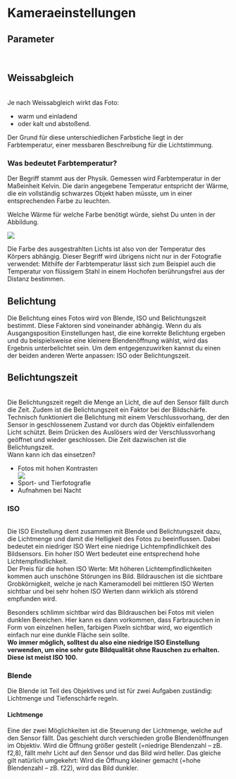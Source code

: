 <h1> Kameraeinstellungen </h1>

<h2> Parameter </h2>



<br> 
<h2>Weissabgleich </h2> <br>
Je nach Weissabgleich wirkt das Foto:
<ul>
 <li> warm und einladend </li>
<li> oder kalt und abstoßend.</li> 
 </ul>
Der Grund für diese unterschiedlichen Farbstiche liegt in der Farbtemperatur, einer messbaren Beschreibung für die Lichtstimmung.

<h3> Was bedeutet Farbtemperatur? </h3>
Der Begriff stammt aus der Physik. Gemessen wird Farbtemperatur in der Maßeinheit Kelvin. Die darin angegebene Temperatur entspricht der Wärme, die ein vollständig schwarzes Objekt haben müsste, um in einer entsprechenden Farbe zu leuchten.

Welche Wärme für welche Farbe benötigt würde, siehst Du unten in der Abbildung. <br>

<img src="https://fotoschule.fotocommunity.de/wp-content/uploads/2015/02/thumb-11.jpg"> 

Die Farbe des ausgestrahlten Lichts ist also von der Temperatur des Körpers abhängig. Dieser Begriff wird übrigens nicht nur in der Fotografie verwendet: Mithilfe der Farbtemperatur lässt sich zum Beispiel auch die Temperatur von flüssigem Stahl in einem Hochofen berührungsfrei aus der Distanz bestimmen.

<h2> Belichtung </h2> 
Die Belichtung eines Fotos wird von Blende, ISO und Belichtungszeit bestimmt. Diese Faktoren sind voneinander abhängig. Wenn du als Ausgangsposition Einstellungen hast, die eine korrekte Belichtung ergeben und du beispielsweise eine kleinere Blendenöffnung wählst, wird das Ergebnis unterbelichtet sein. Um dem entgegenzuwirken kannst du einen der beiden anderen Werte anpassen: ISO oder Belichtungszeit. 

<h2> Belichtungszeit </h2>  <br>
Die Belichtungszeit regelt die Menge an Licht, die auf den Sensor fällt durch die Zeit. Zudem ist die Belichtungszeit ein Faktor bei der Bildschärfe.
<br> 
Technisch funktioniert die Belichtung mit einem Verschlussvorhang, der den Sensor in geschlossenem Zustand vor durch das Objektiv einfallendem Licht schützt. Beim Drücken des Auslösers wird der Verschlussvorhang geöffnet und wieder geschlossen. Die Zeit dazwischen ist die Belichtungszeit.
<br>
Wann kann ich das einsetzen?
 <ul>
  <li> Fotos mit hohen Kontrasten </li>
  <img src="https://www.besserfotografieren.com/wp-content/uploads/sites/4/2019/05/menschen-unterbelichtet.jpg">
  <li> Sport- und Tierfotografie </li>
  <li> Aufnahmen bei Nacht</li>
  </ul>

<h3>ISO </h3> <br>
Die ISO Einstellung dient zusammen mit Blende und Belichtungszeit dazu, die Lichtmenge und damit die Helligkeit des Fotos zu beeinflussen. Dabei bedeutet ein niedriger ISO Wert eine niedrige Lichtempfindlichkeit des Bildsensors. Ein hoher ISO Wert bedeutet eine entsprechend hohe Lichtempfindlichkeit.
<br>
Der Preis für die hohen ISO Werte: Mit höheren Lichtempfindlichkeiten kommen auch unschöne Störungen ins Bild. Bildrauschen ist die sichtbare Grobkörnigkeit, welche je nach Kameramodell bei mittleren ISO Werten sichtbar und bei sehr hohen ISO Werten dann wirklich als störend empfunden wird.

Besonders schlimm sichtbar wird das Bildrauschen bei Fotos mit vielen dunklen Bereichen. Hier kann es dann vorkommen, dass Farbrauschen in Form von einzelnen hellen, farbigen Pixeln sichtbar wird, wo eigentlich einfach nur eine dunkle Fläche sein sollte. </br>
<b>Wo immer möglich, solltest du also eine niedrige ISO Einstellung verwenden, um eine sehr gute Bildqualität ohne Rauschen zu erhalten. Diese ist meist ISO 100. </b>
<br>

<h3> Blende </h3>
Die Blende ist Teil des Objektives und ist für zwei Aufgaben zuständig: Lichtmenge und Tiefenschärfe regeln.
<h4> Lichtmenge </h4>
Eine der zwei Möglichkeiten ist die Steuerung der Lichtmenge, welche auf den Sensor fällt. Das geschieht durch verschieden große Blendenöffnungen im Objektiv. Wird die Öffnung größer gestellt (=niedrige Blendenzahl – zB. f2,8), fällt mehr Licht auf den Sensor und das Bild wird heller. Das gleiche gilt natürlich umgekehrt: Wird die Öffnung kleiner gemacht (=hohe Blendenzahl – zB. f22), wird das Bild dunkler.
<img src="https://www.besserfotografieren.com/wp-content/uploads/sites/4/2019/05/50mm-objektiv.jpg" alt="Objektiv>
<em> Ein 50mm Objektiv mit ganz geöffneter Blende. </em>

<h4> Schärfentiefe </h4>
Die zweite Funktion der Blende ist die Steuerung der Schärfentiefe. Das bedeutet, dass es von der Blendeneinstellung abhängt, ob ein Foto durchgehend scharf ist oder aber nur ein kleiner Teil davon.

Dabei sorgt eine weit geöffnete Blende (=niedrige Blendenzahl) für eine geringe Schärfentiefe und eine geschlossene Blende (=hohe Blendenzahl) für einen grösseren Schärfebereich.

Was genau ist die Schärfentiefe eigentlich? Die Kamera stellt immer auf einen bestimmten Punkt, eine bestimmte Entfernung von der Kamera scharf. Schärfentiefe bedeutet, dass ein bestimmter Bereich von diesem Punkt zur Kamera (ca. 1/3) und von diesem Punkt von der Kamera weg (ca. 2/3) scharf abgebildet wird. <br>
Je kleiner bzw. je weiter geschlossen die Blende (=größere Blendenzahl), desto grösser dieser Bereich, desto mehr Schärfentiefe. <br>

<br> <br> 
<h3> Greenscreens </h3> <br> 

Der Vormarsch des Greenscreens in den vergangenen Jahren ist allerdings auch dem technischen Fortschritt geschuldet. Bei modernen Videokameras setzt sich jedes Pixel aus einem roten, einem blauen und zwei grünen Pixeln zusammen (siehe Video) - die Farbe Grün trägt also doppelt so viele Bildinformationen, was sie für Videoaufnahmen besonders interessant macht.
Wer vor einem Greenscreen oder Bluescreen dreht, sollte bei seinen Anziehsachen in jedem Fall darauf achten, eine entsprechende Kontrastfarbe zu wählen; sonst kann es - wie in unserem Clip zu sehen - durchaus passieren, dass man auf einmal ohne Oberkörper dasteht oder das zentrale Element des Videos mal eben verschwindet. Welche Farbe der Hintergrund hat, bleib theoretisch jedem selbst überlassen – die Vorteile von blau und grün sind allerdings nicht von der Hand zu weisen.
<br>

